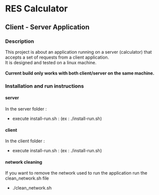 # RES Calculator

## Client - Server Application

### Description

This project is about an application running on a server (calculator) that accepts a set of requests from a client application.<br/>
It is designed and tested on a linux machine.<br/><br/>
**Current build only works with both client/server on the same machine.**

### Installation and run instructions

#### server

In the server folder :

- execute install-run.sh : (ex : ./install-run.sh)

#### client

In the client folder :

- execute install-run.sh : (ex : ./install-run.sh)

#### network cleaning

If you want to remove the network used to run the application run the clean_network.sh file

- ./clean_network.sh
